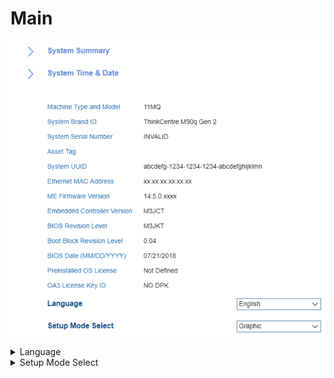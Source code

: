 # Main #
![](./img/thinkcenter_main.png)

<details><summary>Language</summary>

Options:

1.  **English**
2.	French
3.  Russian
4.  Chinese (Mandarin)

<!-- NO WMI -->

</details>

<details><summary>Setup Mode Select</summary>

<!-- MODEL: S only-->

Options:

1.  **Text** - simple text interface with navigation and actions available only via keyboard. Default.
2.	Graphic - graphical interface with possibility to additionally use mouse for navigation and actions.

<!-- NO WMI -->

</details>